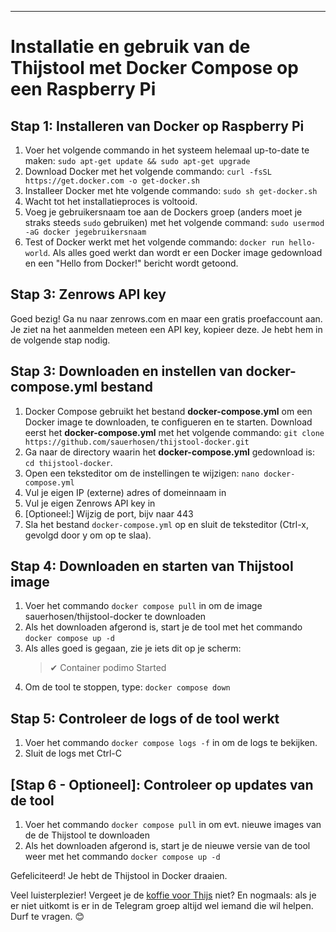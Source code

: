 
---

# Installatie en gebruik van de Thijstool met Docker Compose op een Raspberry Pi

## Stap 1: Installeren van Docker op Raspberry Pi
1. Voer het volgende commando in het systeem helemaal up-to-date te maken: `sudo apt-get update && sudo apt-get upgrade`
2. Download Docker met het volgende commando: `curl -fsSL https://get.docker.com -o get-docker.sh`
3. Installeer Docker met hte volgende commando: `sudo sh get-docker.sh`
4. Wacht tot het installatieproces is voltooid.
5. Voeg je gebruikersnaam toe aan de Dockers groep (anders moet je straks steeds `sudo` gebruiken) met het volgende command: `sudo usermod -aG docker jegebruikersnaam` 
6. Test of Docker werkt met het volgende commando: `docker run hello-world`. Als alles goed werkt dan wordt er een Docker image gedownload en een "Hello from Docker!" bericht wordt getoond.

## Stap 3: Zenrows API key
Goed bezig! Ga nu naar zenrows.com en maar een gratis proefaccount aan. Je ziet na het aanmelden meteen een API key, kopieer deze. Je hebt hem in de volgende stap nodig. 

## Stap 3: Downloaden en instellen van docker-compose.yml bestand
1. Docker Compose gebruikt het bestand **docker-compose.yml** om een Docker image te downloaden, te configueren en te starten. Download eerst het **docker-compose.yml** met het volgende commando: `git clone https://github.com/sauerhosen/thijstool-docker.git`
2. Ga naar de directory waarin het **docker-compose.yml** gedownload is: `cd thijstool-docker`.
3. Open een teksteditor om de instellingen te wijzigen: `nano docker-compose.yml`
4. Vul je eigen IP (externe) adres of domeinnaam in
5. Vul je eigen Zenrows API key in 
6. [Optioneel:] Wijzig de port, bijv naar 443 
7. Sla het bestand `docker-compose.yml` op en sluit de teksteditor (Ctrl-x, gevolgd door y om op te slaa).

## Stap 4: Downloaden en starten van Thijstool image
1. Voer het commando `docker compose pull` in om de image sauerhosen/thijstool-docker te downloaden
2. Als het downloaden afgerond is, start je de tool met het commando `docker compose up -d` 
3. Als alles goed is gegaan, zie je iets dit op je scherm: 
    > ✔ Container podimo             Started
4. Om de tool te stoppen, type: `docker compose down`


## Stap 5: Controleer de logs of de tool werkt
1. Voer het commando `docker compose logs -f` in om de logs te bekijken. 
2. Sluit de logs met Ctrl-C

## [Stap 6 - Optioneel]: Controleer op updates van de tool
1. Voer het commando `docker compose pull` in om evt. nieuwe images van de de Thijstool te downloaden
2. Als het downloaden afgerond is, start je de nieuwe versie van de tool weer met het commando `docker compose up -d` 


Gefeliciteerd! Je hebt de Thijstool in Docker draaien. 

Veel luisterplezier! Vergeet je de [koffie voor Thijs](https://www.buymeacoffee.com/thijsr) niet? En nogmaals: als je er niet uitkomt is er in de Telegram groep altijd wel iemand die wil helpen. Durf te vragen. 😊